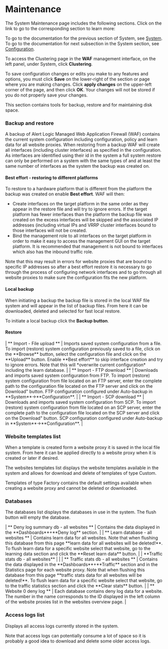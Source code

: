 # Maintenance

The System Maintenance page includes the following sections. Click on the link to go to the corresponding section to learn more:

<!--<MadCap:menuProxy mc-linked-toc="$topicHeadings" xmlns:MadCap="http://www.madcapsoftware.com/Schemas/MadCap.xsd" />-->
To go to the documentation for the previous section of System, see [System](ch_system.md). To go to  the documentation for next subsection in the System section, see [Configuration](ref_system_configuration.md).

To access the Clustering page in the **WAF** management interface, on the left panel, under System, click **Clustering**.

To save configuration changes or edits you make to any features and options, you must click **Save** on the lower-right of the section or page where you are making changes. Click **apply changes** on the upper-left corner of the page, and then click **OK**. Your changes will not be stored if you do not properly save your changes.

This section contains tools for backup, restore and for maintaining disk space.

### Backup and restore

A backup of Alert Logic Managed Web Application Firewall (WAF) contains the current system configuration including configuration, policy and learn data for all website proxies. When restoring from a backup WAF will create all interfaces (including cluster interfaces) as specified in the configuration. As interfaces are identified using their id in the system a full system restore can only be performed on a system with the same types of and at least the same number of interfaces as the system the backup was created on.

#### Best effort - restoring to different platforms

To restore to a hardware platform that is different from the platform the backup was created on enable **Best effort**. WAF will then:

* Create interfaces on the target platform in the same order as they appear in the restore file and will try to ignore errors. If the target platform has fewer interfaces than the platform the backup file was created on the excess interfaces will be skipped and the associated IP addresses (including virtual IPs and VRRP cluster interfaces bound to those interfaces will not be created.
* Bind the management role to all interfaces on the target platform in order to make it easy to access the management GUI on the target platform. It is recommended that management is not bound to interfaces which also has the inbound traffic role.

Note that this may result in errors for website proxies that are bound to specific IP addresses so after a best effort restore it is necessary to go through the process of configuring network interfaces and to go through all website proxies to make sure the configuration fits the new platform.

#### Local backup

When initiating a backup the backup file is stored in the local WAF file system and will appear in the list of backup files. From here it can be downloaded, deleted and selected for fast local restore.

To initiate a local backup click the **Backup button**.

#### Restore

<colgroup></colgroup>| **                Import - File upload              ** | Imports saved system configuration from a file. To import (restore) system configuration previously saved to a file, click on the **Browse** button, select the configuration file and click on the **Upload** button. Enable **Best effort** to skip interface creation and try to ignore errors. Note that this will *overwrite current configuration* including the learn database. |
| **                Import - FTP download              ** | Downloads and imports saved system configuration from FTP. To import (restore) system configuration from file located on an FTP server, enter the complete path to the configuration file located on the FTP server and click on the Download" button. FTP configuration configured under Auto-backup in **System**->**Configuration**. |
| **                Import - SCP download              ** | Downloads and imports saved system configuration from SCP. To import (restore) system configuration from file located on an SCP server, enter the complete path to the configuration file located on the SCP server and click on the Download" button. SCP configuration configured under Auto-backup in **System**->**Configuration**. |

### Website templates list

When a template is created form a website proxy it is saved in the local file system. From here it can be applied directly to a website proxy when it is created or later if desired.

The websites templates list displays the website templates available in the system and allows for download and delete of templates of type Custom.

Templates of type Factory contains the default settings available when creating a website proxy and cannot be deleted or downloaded.

### Databases

The databases list displays the databases in use in the system. The flush button will empty the database.

<colgroup></colgroup>| **                Deny log summary db - all websites              ** | Contains the data displayed in the **Dashboards**+**Deny log** section. |
| **                Learn database - all websites              ** | Contains learn data for all websites. Note that when flushing this database from this page **learn data for all websites will be deleted!**. To flush learn data for a specific website select that website, go to the learning data section and click the **Reset learn data** button. |
| **Traffic stats db - all websites** |  |
| **                Traffic stats db - all websites              ** | Contains the data displayed in the **Dashboards**+**Traffic** section and in the Statistics page for each website proxy. Note that when flushing this database from this page **traffic stats data for all websites will be deleted!**. To flush learn data for a specific website select that website, go to the traffic statistics section and click the **Clear stats** button. |
| **                Website 0 deny log              ** | Each database contains deny log data for a website. The number in the name corresponds to the ID displayed in the left column of the website proxies list in the websites overview page. |

### Access logs list

Displays all access logs currently stored in the system.

Note that access logs can potentially consume a lot of space so it is probably a good idea to download and delete some older access logs.
